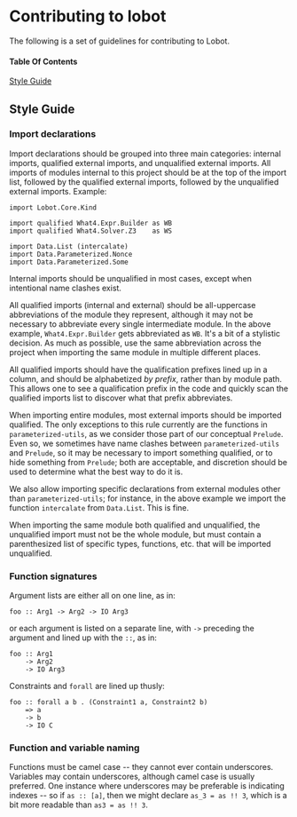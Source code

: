 # Contributing to lobot

The following is a set of guidelines for contributing to Lobot.

#### Table Of Contents

[Style Guide](#styleguide)

## Style Guide

### Import declarations

Import declarations should be grouped into three main categories: internal
imports, qualified external imports, and unqualified external imports. All
imports of modules internal to this project should be at the top of the import
list, followed by the qualified external imports, followed by the unqualified
external imports. Example:

```
import Lobot.Core.Kind

import qualified What4.Expr.Builder as WB
import qualified What4.Solver.Z3    as WS

import Data.List (intercalate)
import Data.Parameterized.Nonce
import Data.Parameterized.Some
```

Internal imports should be unqualified in most cases, except when intentional
name clashes exist.

All qualified imports (internal and external) should be all-uppercase
abbreviations of the module they represent, although it may not be necessary to
abbreviate every single intermediate module. In the above example,
`What4.Expr.Builder` gets abbreviated as `WB`. It's a bit of a stylistic
decision. As much as possible, use the same abbreviation across the project when
importing the same module in multiple different places.

All qualified imports should have the qualification prefixes lined up in a
column, and should be alphabetized *by prefix*, rather than by module path. This
allows one to see a qualification prefix in the code and quickly scan the
qualified imports list to discover what that prefix abbreviates.

When importing entire modules, most external imports should be imported
qualified. The only exceptions to this rule currently are the functions in
`parameterized-utils`, as we consider those part of our conceptual `Prelude`.
Even so, we sometimes have name clashes between `parameterized-utils` and
`Prelude`, so it may be necessary to import something qualified, or to hide
something from `Prelude`; both are acceptable, and discretion should be used to
determine what the best way to do it is.

We also allow importing specific declarations from external modules other than
`parameterized-utils`; for instance, in the above example we import the function
`intercalate` from `Data.List`. This is fine.

When importing the same module both qualified and unqualified, the unqualified
import must not be the whole module, but must contain a parenthesized list of
specific types, functions, etc. that will be imported unqualified.

### Function signatures
Argument lists are either all on one line, as in:
```
foo :: Arg1 -> Arg2 -> IO Arg3
```
or each argument is listed on a separate line, with `->` preceding the argument
and lined up with the `::`, as in:
```
foo :: Arg1
    -> Arg2
    -> IO Arg3
```
Constraints and `forall` are lined up thusly:
```
foo :: forall a b . (Constraint1 a, Constraint2 b)
    => a
    -> b
    -> IO C
```

### Function and variable naming

Functions must be camel case -- they cannot ever contain underscores. Variables
may contain underscores, although camel case is usually preferred. One instance
where underscores may be preferable is indicating indexes -- so if `as :: [a]`,
then we might declare `as_3 = as !! 3`, which is a bit more readable than `as3 =
as !! 3`.
